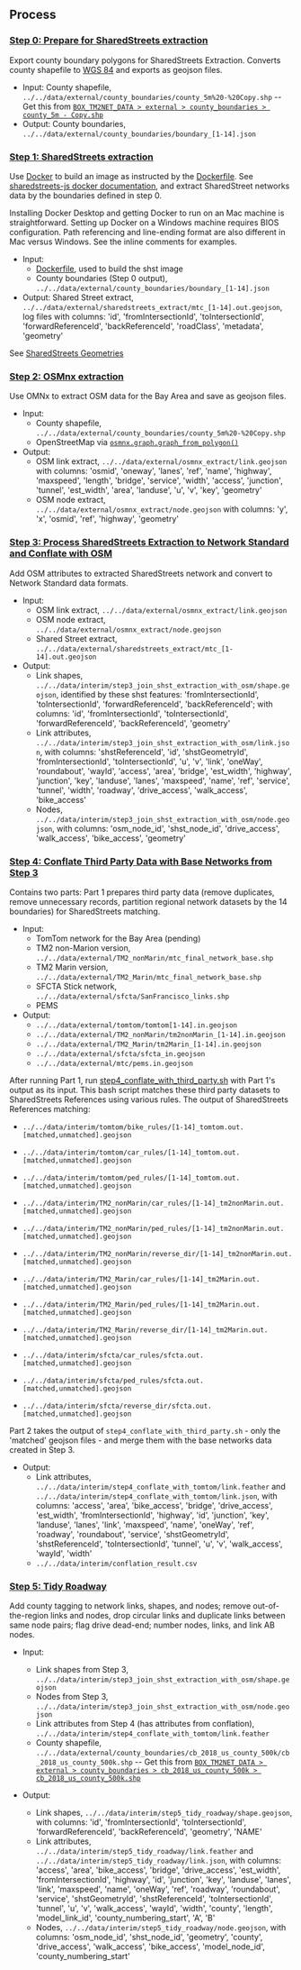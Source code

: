 
## Process

### [Step 0: Prepare for SharedStreets extraction](step0_prepare_for_shst_extraction.ipynb)

Export county boundary polygons for SharedStreets Extraction.  Converts county shapefile to [WGS 84](https://spatialreference.org/ref/epsg/wgs-84/) and exports as geojson files.

* Input: County shapefile, `../../data/external/county_boundaries/county_5m%20-%20Copy.shp` -- Get this from [`BOX_TM2NET_DATA > external > county_boundaries > county_5m - Copy.shp`](https://mtcdrive.box.com/s/jj5grp9eso5r1ljbztwjid6znzrzc6g7)
* Output: County boundaries, `../../data/external/county_boundaries/boundary_[1-14].json`

### [Step 1: SharedStreets extraction](step1_shst_extraction.sh)

Use [Docker](https://www.docker.com/) to build an image as instructed by the [Dockerfile](Dockerfile).
See [sharedstreets-js docker documentation](https://github.com/sharedstreets/sharedstreets-js#docker), and extract SharedStreet networks data by the boundaries defined in step 0.

Installing Docker Desktop and getting Docker to run on an Mac machine is straightforward. Setting up Docker on a Windows machine requires BIOS configuration. Path referencing and line-ending format are also different in Mac versus Windows. See the inline comments for examples. 

* Input: 
  * [Dockerfile](github.com/BayAreaMetro/travel-model-two-networks/blob/develop/notebooks/pipeline/Dockerfile), used to build the shst image  
  * County boundaries (Step 0 output), `../../data/external/county_boundaries/boundary_[1-14].json`
* Output: Shared Street extract, `../../data/external/sharedstreets_extract/mtc_[1-14].out.geojson`, log files with columns: 
   'id', 'fromIntersectionId', 'toIntersectionId', 'forwardReferenceId', 'backReferenceId', 'roadClass', 'metadata', 'geometry'

See [SharedStreets Geometries](https://github.com/sharedstreets/sharedstreets-ref-system#sharedstreets-geometries)

### [Step 2: OSMnx extraction](step2_osmnx_extraction.ipynb)

Use OMNx to extract OSM data for the Bay Area and save as geojson files.

* Input:
  * County shapefile, `../../data/external/county_boundaries/county_5m%20-%20Copy.shp`
  * OpenStreetMap via [`osmnx.graph.graph_from_polygon()`](https://osmnx.readthedocs.io/en/stable/osmnx.html#osmnx.graph.graph_from_polygon)
* Output:
  * OSM link extract, `../../data/external/osmnx_extract/link.geojson` with columns: 'osmid', 'oneway', 'lanes', 'ref', 'name', 'highway', 'maxspeed',
       'length', 'bridge', 'service', 'width', 'access', 'junction', 'tunnel', 'est_width', 'area', 'landuse', 'u', 'v', 'key', 'geometry'
  * OSM node extract, `../../data/external/osmnx_extract/node.geojson` with columns: 'y', 'x', 'osmid', 'ref', 'highway', 'geometry'

### [Step 3: Process SharedStreets Extraction to Network Standard and Conflate with OSM](step3_join_shst_extraction_with_osm.ipynb)

Add OSM attributes to extracted SharedStreets network and convert to Network Standard data formats. 

* Input:
  * OSM link extract, `../../data/external/osmnx_extract/link.geojson`
  * OSM node extract, `../../data/external/osmnx_extract/node.geojson`
  * Shared Street extract, `../../data/external/sharedstreets_extract/mtc_[1-14].out.geojson`
* Output:
  * Link shapes, `../../data/interim/step3_join_shst_extraction_with_osm/shape.geojson`, identified by these shst features: 'fromIntersectionId', 'toIntersectionId', 'forwardReferenceId', 'backReferenceId'; with columns: 'id', 'fromIntersectionId', 'toIntersectionId', 'forwardReferenceId', 'backReferenceId', 'geometry'
  * Link attributes, `../../data/interim/step3_join_shst_extraction_with_osm/link.json`, with columns: 'shstReferenceId', 'id', 'shstGeometryId', 'fromIntersectionId', 'toIntersectionId', 'u', 'v', 'link', 'oneWay', 'roundabout', 'wayId', 'access', 'area', 'bridge', 'est_width', 'highway', 'junction', 'key', 'landuse', 'lanes', 'maxspeed', 'name', 'ref', 'service', 'tunnel', 'width', 'roadway', 'drive_access', 'walk_access', 'bike_access'
  * Nodes, `../../data/interim/step3_join_shst_extraction_with_osm/node.geojson`, with columns: 'osm_node_id', 'shst_node_id', 'drive_access', 'walk_access', 'bike_access', 'geometry'

### [Step 4: Conflate Third Party Data with Base Networks from Step 3](step4_conflate_with_third_party.ipynb)

Contains two parts:
Part 1 prepares third party data (remove duplicates, remove unnecessary records, partition regional network datasets by the 14 boundaries) for SharedStreets matching.
* Input:
  * TomTom network for the Bay Area (pending)
  * TM2 non-Marion version, `../../data/external/TM2_nonMarin/mtc_final_network_base.shp`
  * TM2 Marin version, `../../data/external/TM2_Marin/mtc_final_network_base.shp`
  * SFCTA Stick network, `../../data/external/sfcta/SanFrancisco_links.shp`
  * PEMS
* Output:
  * `../../data/external/tomtom/tomtom[1-14].in.geojson`
  * `../../data/external/TM2_nonMarin/tm2nonMarin_[1-14].in.geojson`
  * `../../data/external/TM2_Marin/tm2Marin_[1-14].in.geojson`
  * `../../data/external/sfcta/sfcta_in.geojson`
  * `../../data/external/mtc/pems.in.geojson`

After running Part 1, run [step4_conflate_with_third_party.sh](step4_conflate_with_third_party.sh) with Part 1's output as its input. This bash script matches these third party datasets to SharedStreets References using various rules. The output of SharedStreets References matching:
  * `../../data/interim/tomtom/bike_rules/[1-14]_tomtom.out.[matched,unmatched].geojson`
  * `../../data/interim/tomtom/car_rules/[1-14]_tomtom.out.[matched,unmatched].geojson`
  * `../../data/interim/tomtom/ped_rules/[1-14]_tomtom.out.[matched,unmatched].geojson`

  * `../../data/interim/TM2_nonMarin/car_rules/[1-14]_tm2nonMarin.out.[matched,unmatched].geojson`
  * `../../data/interim/TM2_nonMarin/ped_rules/[1-14]_tm2nonMarin.out.[matched,unmatched].geojson`
  * `../../data/interim/TM2_nonMarin/reverse_dir/[1-14]_tm2nonMarin.out.[matched,unmatched].geojson`

  * `../../data/interim/TM2_Marin/car_rules/[1-14]_tm2Marin.out.[matched,unmatched].geojson`
  * `../../data/interim/TM2_Marin/ped_rules/[1-14]_tm2Marin.out.[matched,unmatched].geojson`
  * `../../data/interim/TM2_Marin/reverse_dir/[1-14]_tm2Marin.out.[matched,unmatched].geojson`

  * `../../data/interim/sfcta/car_rules/sfcta.out.[matched,unmatched].geojson`
  * `../../data/interim/sfcta/ped_rules/sfcta.out.[matched,unmatched].geojson`
  * `../../data/interim/sfcta/reverse_dir/sfcta.out.[matched,unmatched].geojson`

Part 2 takes the output of `step4_conflate_with_third_party.sh` - only the 'matched' geojson files - and merge them with the base networks data created in Step 3.
* Output:
  * Link attributes, `../../data/interim/step4_conflate_with_tomtom/link.feather` and `../../data/interim/step4_conflate_with_tomtom/link.json`, with columns: 'access', 'area', 'bike_access', 'bridge', 'drive_access', 'est_width', 'fromIntersectionId', 'highway', 'id', 'junction', 'key', 'landuse', 'lanes', 'link', 'maxspeed', 'name', 'oneWay', 'ref', 'roadway', 'roundabout', 'service', 'shstGeometryId', 'shstReferenceId', 'toIntersectionId', 'tunnel', 'u', 'v', 'walk_access', 'wayId', 'width'
  * `../../data/interim/conflation_result.csv`


### [Step 5: Tidy Roadway](step5_tidy_roadway.ipynb)
Add county tagging to network links, shapes, and nodes; remove out-of-the-region links and nodes, drop circular links and duplicate links between same node pairs; flag drive dead-end; number nodes, links, and link AB nodes.

* Input:
  * Link shapes from Step 3, `../../data/interim/step3_join_shst_extraction_with_osm/shape.geojson`
  * Nodes from Step 3, `../../data/interim/step3_join_shst_extraction_with_osm/node.geojson`
  * Link attributes from Step 4 (has attributes from conflation), `../../data/interim/step4_conflate_with_tomtom/link.feather`
  * County shapefile, `../../data/external/county_boundaries/cb_2018_us_county_500k/cb_2018_us_county_500k.shp` -- Get this from [`BOX_TM2NET_DATA > external > county_boundaries > cb_2018_us_county_500k > cb_2018_us_county_500k.shp`](https://mtcdrive.box.com/s/sm86z4zol33l73oeufll881eabqecpnz)

* Output:
  * Link shapes, `../../data/interim/step5_tidy_roadway/shape.geojson`, with columns: 'id', 'fromIntersectionId', 'toIntersectionId', 'forwardReferenceId', 'backReferenceId', 'geometry', 'NAME'
  * Link attributes, `../../data/interim/step5_tidy_roadway/link.feather` and `../../data/interim/step5_tidy_roadway/link.json`, with columns: 'access', 'area', 'bike_access', 'bridge', 'drive_access', 'est_width', 'fromIntersectionId', 'highway', 'id', 'junction', 'key', 'landuse', 'lanes', 'link', 'maxspeed', 'name', 'oneWay', 'ref', 'roadway', 'roundabout', 'service', 'shstGeometryId', 'shstReferenceId', 'toIntersectionId', 'tunnel', 'u', 'v', 'walk_access', 'wayId', 'width', 'county', 'length', 'model_link_id', 'county_numbering_start', 'A', 'B'
  * Nodes, `../../data/interim/step5_tidy_roadway/node.geojson`, with columns: 'osm_node_id', 'shst_node_id', 'geometry', 'county', 'drive_access', 'walk_access', 'bike_access', 'model_node_id', 'county_numbering_start'